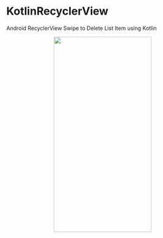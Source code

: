 # KotlinRecyclerView
Android RecyclerView Swipe to Delete List Item using Kotlin
<center><img src="https://i.imgur.com/gM3eH0S.gif" height="512" width="256"></center>
